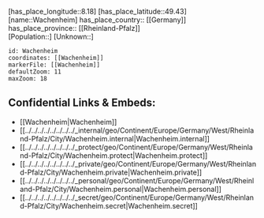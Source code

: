 ﻿---
location: [49.43,8.18] 
mapzoom: [7,12] 
mapmarker: city 
type: City
tags:
- geo/City


SpocWebEntityId: 35378
isDeleted: false
confidential: public

---
[has_place_longitude::8.18] 
[has_place_latitude::49.43] 
[name::Wachenheim] 
has_place_country:: [[Germany]]  
has_place_province:: [[Rheinland-Pfalz]]  
[Population::] 
[Unknown::] 


```leaflet
id: Wachenheim
coordinates: [[Wachenheim]] 
markerFile: [[Wachenheim]] 
defaultZoom: 11 
maxZoom: 18
```


## Confidential Links & Embeds: 
- [[Wachenheim|Wachenheim]]  
- [[../../../../../../../../_internal/geo/Continent/Europe/Germany/West/Rheinland-Pfalz/City/Wachenheim.internal|Wachenheim.internal]] 
- [[../../../../../../../../_protect/geo/Continent/Europe/Germany/West/Rheinland-Pfalz/City/Wachenheim.protect|Wachenheim.protect]] 
- [[../../../../../../../../_private/geo/Continent/Europe/Germany/West/Rheinland-Pfalz/City/Wachenheim.private|Wachenheim.private]] 
- [[../../../../../../../../_personal/geo/Continent/Europe/Germany/West/Rheinland-Pfalz/City/Wachenheim.personal|Wachenheim.personal]] 
- [[../../../../../../../../_secret/geo/Continent/Europe/Germany/West/Rheinland-Pfalz/City/Wachenheim.secret|Wachenheim.secret]] 
